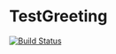 # TestGreeting
[![Build Status](https://travis-ci.org/AndreyChugunov/netty.svg?branch=master)](https://travis-ci.org/Godmaz/TestGreeting)
